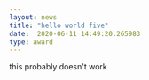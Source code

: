 ```yaml
---
layout: news
title: "hello world five"
date:  2020-06-11 14:49:20.265983
type: award
---
```


this probably doesn't work
